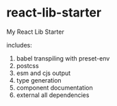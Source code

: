 # react-lib-starter

My React Lib Starter

includes:
1. babel transpiling with preset-env
2. postcss
3. esm and cjs output
4. type generation
5. component documentation
6. external all dependencies
